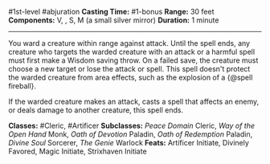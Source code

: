 #1st-level #abjuration
**Casting Time:** #1-bonus
**Range:** 30 feet
**Components:** V, , S, M (a small silver mirror)
**Duration:** 1 minute

---

You ward a creature within range against attack. Until the spell ends, any creature who targets the warded creature with an attack or a harmful spell must first make a Wisdom saving throw. On a failed save, the creature must choose a new target or lose the attack or spell. This spell doesn't protect the warded creature from area effects, such as the explosion of a {@spell fireball}.

If the warded creature makes an attack, casts a spell that affects an enemy, or deals damage to another creature, this spell ends.


**Classes:** #Cleric, #Artificer
**Subclasses:** *Peace Domain* Cleric, *Way of the Open Hand* Monk, *Oath of Devotion* Paladin, *Oath of Redemption* Paladin, *Divine Soul* Sorcerer, *The Genie* Warlock
**Feats:** Artificer Initiate, Divinely Favored, Magic Initiate, Strixhaven Initiate
